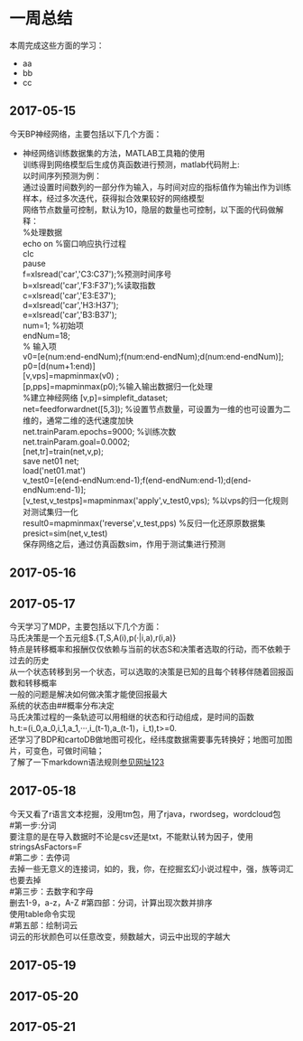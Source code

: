 # 一周总结
本周完成这些方面的学习：
* aa
* bb
* cc
## 2017-05-15
今天BP神经网络，主要包括以下几个方面：<br/>
* 神经网络训练数据集的方法，MATLAB工具箱的使用<br/>
训练得到网络模型后生成仿真函数进行预测，matlab代码附上:<br/>
以时间序列预测为例：<br/>
通过设置时间数列的一部分作为输入，与时间对应的指标值作为输出作为训练样本，经过多次迭代，获得拟合效果较好的网络模型<br/>
网络节点数量可控制，默认为10，隐层的数量也可控制，以下面的代码做解释：<br/>
%处理数据<br/>
echo on  %窗口响应执行过程<br/>
clc<br/>
pause<br/>
f=xlsread('car','C3:C37');%预测时间序号<br/>
b=xlsread('car','F3:F37');%读取指数<br/>
c=xlsread('car','E3:E37');<br/>
d=xlsread('car','H3:H37');<br/>
e=xlsread('car','B3:B37');<br/>
num=1;   %初始项<br/>
endNum=18;<br/>
% 输入项<br/>
v0=[e(num:end-endNum);f(num:end-endNum);d(num:end-endNum)];<br/>
p0=[d(num+1:end)]<br/>
[v,vps]=mapminmax(v0) ;<br/>
[p,pps]=mapminmax(p0);%输入输出数据归一化处理<br/>
%建立神经网络
[v,p]=simplefit_dataset;<br/>
net=feedforwardnet([5,3]); %设置节点数量，可设置为一维的也可设置为二维的，通常二维的迭代速度加快<br/>
net.trainParam.epochs=9000; %训练次数<br/>
net.trainParam.goal=0.0002;<br/>
[net,tr]=train(net,v,p);<br/>
save net01 net;<br/>
load('net01.mat')<br/>
v_test0=[e(end-endNum:end-1);f(end-endNum:end-1);d(end-endNum:end-1)];<br/>
[v_test,v_testps]=mapminmax('apply',v_test0,vps);  %以vps的归一化规则对测试集归一化<br/>
result0=mapminmax('reverse',v_test,pps)    %反归一化还原原数据集<br/>
presict=sim(net,v_test)<br/>
保存网络之后，通过仿真函数sim，作用于测试集进行预测<br/>
## 2017-05-16
## 2017-05-17
今天学习了MDP，主要包括以下几个方面：<br/>
马氏决策是一个五元组$.{T,S,A(i),p(·|i,a),r(i,a)}<br/>
特点是转移概率和报酬仅仅依赖与当前的状态S和决策者选取的行动，而不依赖于过去的历史<br/>
从一个状态转移到另一个状态，可以选取的决策是已知的且每个转移伴随着回报函数和转移概率<br/>
一般的问题是解决如何做决策才能使回报最大<br/>
系统的状态由##概率分布决定<br/>
马氏决策过程的一条轨迹可以用相继的状态和行动组成，是时间的函数<br/>
h_t:=(i_0,a_0,i_1,a_1,···,i_(t-1),a_(t-1)，i_t),t>=0.<br/>
还学习了BDP和cartoDB做地图可视化，经纬度数据需要事先转换好；地图可加图片，可变色，可做时间轴；<br/>
了解了一下markdown语法规则[参见网址1](http://blog.csdn.net/zdk930519/article/details/54137476)[2](http://www.appinn.com/markdown)[3](http://blog.csdn.net/testcs_dn/article/details/45719357/)<br/>
## 2017-05-18
今天又看了r语言文本挖掘，没用tm包，用了rjava，rwordseg，wordcloud包<br/>
#第一步:分词<br/>
要注意的是在导入数据时不论是csv还是txt，不能默认转为因子，使用stringsAsFactors=F<br/>
#第二步：去停词<br/>
去掉一些无意义的连接词，如的，我，你，在挖掘玄幻小说过程中，强，族等词汇也要去掉<br/>
#第三步：去数字和字母<br/>
删去1-9，a-z，A-Z
#第四部：分词，计算出现次数并排序<br/>
使用table命令实现<br/>
#第五部：绘制词云<br/>
词云的形状颜色可以任意改变，频数越大，词云中出现的字越大<br/>
## 2017-05-19
## 2017-05-20
## 2017-05-21
